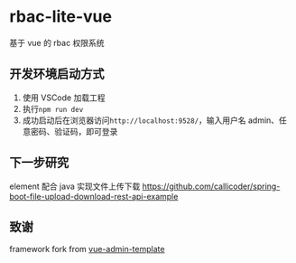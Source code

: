 # rbac-lite-vue

基于 vue 的 rbac 权限系统

## 开发环境启动方式

1. 使用 VSCode 加载工程
2. 执行`npm run dev`
3. 成功启动后在浏览器访问`http://localhost:9528/`，输入用户名 admin、任意密码、验证码，即可登录

## 下一步研究

element 配合 java 实现文件上传下载
https://github.com/callicoder/spring-boot-file-upload-download-rest-api-example

## 致谢

framework fork from [vue-admin-template](https://github.com/PanJiaChen/vue-admin-template)
